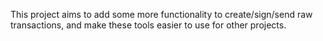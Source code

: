 This project aims to add some more functionality to create/sign/send raw transactions, and make these tools easier to use for other projects. 
